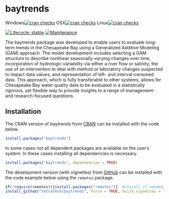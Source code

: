 
<!-- README.md is generated from README.Rmd. Please edit that file -->

# baytrends

<!-- badges: start -->
<!--
CRAN check ALL
[![cran checks](https://cranchecks.info/badges/summary/baytrends)](https://cranchecks.info/badges/summary/baytrends) All flavors-->

Windows[![cran
checks](https://cranchecks.info/badges/flavor/windows/baytrends)](https://cranchecks.info/badges/flavor/windows/baytrends)
OSX[![cran
checks](https://cranchecks.info/badges/flavor/osx/baytrends)](https://cranchecks.info/badges/flavor/osx/baytrends)
Linux[![cran
checks](https://cranchecks.info/badges/flavor/linux/baytrends)](https://cranchecks.info/badges/flavor/linux/baytrends)

[![Lifecycle:
stable](https://img.shields.io/badge/lifecycle-stable-brightgreen.svg)](https://lifecycle.r-lib.org/articles/stages.html)
[![Maintenance](https://img.shields.io/badge/Maintained%3F-yes-green.svg)](https://GitHub.com/tetratech/baytrends/graphs/commit-activity)
<!-- badges: end --> <!-- CRAN version and downloads have errors -->

The baytrends package was developed to enable users to evaluate
long-term trends in the Chesapeake Bay using a Generalized Additive
Modeling (GAM) approach. The model development includes selecting a GAM
structure to describe nonlinear seasonally-varying changes over time,
incorporation of hydrologic variability via either a river flow or
salinity, the use of an intervention to deal with method or laboratory
changes suspected to impact data values, and representation of left- and
interval-censored data. This approach, which is fully transferable to
other systems, allows for Chesapeake Bay water quality data to be
evaluated in a statistically rigorous, yet flexible way to provide
insights to a range of management- and research-focused questions.

## Installation

The CRAN version of baytrends from [CRAN](https://CRAN.R-project.org)
can be installed with the code below.

``` r
install.packages("baytrends")
```

In some cases not all dependent packages are available on the user’s
system. In these cases installing all dependencies is necessary.

``` r
install.packages("baytrends", dependencies = TRUE)
```

The development version (with vignettes) from
[GitHub](https://github.com/) can be installed with the code example
below using the `remotes` package.

``` r
if(!require(remotes)){install.packages("remotes")}  #install if needed
install_github("tetratech/baytrends", force = TRUE, build_vignettes = TRUE)
```
